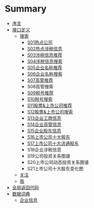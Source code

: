 # Summary

* [序言](README.md)
* [接口定义](接口定义.md)
  * [搜索](搜索.md)
    * [S01热点公司](热点公司.md)
    * [S02热点涉税信息](热点涉税事件.md)
    * [S03涉税信息推荐](涉税信息推荐.md)
    * [S04涉税信息搜索](she-shui-xin-xi-sou-suo.md)
    * [S05企业名称推荐](qi-ye-ming-cheng-tui-jian.md)
    * [S06企业名称搜索](qi-ye-ming-cheng-sou-suo.md)
    * [S07高管推荐](gao-guan-tui-jian.md)
    * S08高管搜索
    * [S09税号推荐](shui-hao-tui-jian.md)
    * [S10税号搜索](shui-hao-sou-suo.md)
    * [S11股票&上市公司推荐](gu-796826-shang-shi-gong-si-tui-jian.md)
    * [S12股票&上市公司搜索](gao-guan-sou-suo.md)
    * [S13企业工商信息](s13qi-ye-gong-shang-xin-xi.md)
    * [S14企业高管信息](s14qi-ye-gao-guan-xin-xi.md)
    * [S15企业股东信息](s15qi-ye-gu-dong-xin-xi.md)
    * [S16上市公司十大股东](s16shang-shi-gong-si-shi-da-gu-dong.md)
    * [S17上市公司十大流通股东](s17shang-shi-gong-si-shi-da-liu-tong-gu-dong.md)
    * S18企业涉税信息
    * S19公司投资关系图谱
    * S20上市公司动态投资关系图谱
    * S21上市公司十大股东变化图
  * [关注](guan-zhu.md)
  * [我](wo.md)
* [全局返回代码](数据词典.md)
* [数据词典](shu-ju-ci-dian.md)
  * [企业信息](shu-ju-ci-dian/qi-ye-xin-xi.md)


